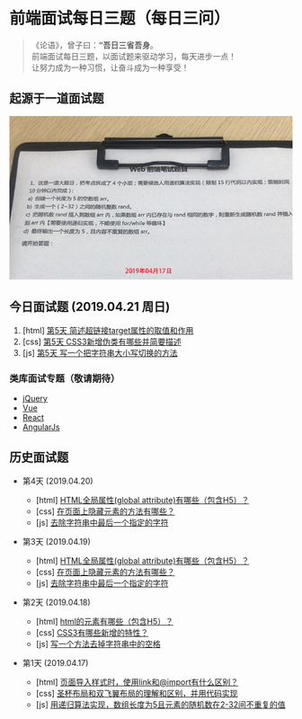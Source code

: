 # 前端面试每日三题（每日三问）

> 《论语》，曾子曰：**“吾日三省吾身**。  
> 前端面试每日三题，以面试题来驱动学习，每天进步一点！  
> 让努力成为一种习惯，让奋斗成为一种享受！

## 起源于一道面试题
![起源图](resource/images/begin.jpg)

## 今日面试题 (2019.04.21 周日)
1. [html] [第5天 简述超链接target属性的取值和作用](https://github.com/haizhilin2013/interview/issues/13)
2. [css] [第5天 CSS3新增伪类有哪些并简要描述](https://github.com/haizhilin2013/interview/issues/14)
3. [js] [第5天 写一个把字符串大小写切换的方法](https://github.com/haizhilin2013/interview/issues/15)

### 类库面试专题（敬请期待）
- [jQuery](lib/jQuery.md)
- [Vue](lib/Vue.md)
- [React](lib/React.md)
- [AngularJs](lib/AngularJs.md)

## 历史面试题
- 第4天 (2019.04.20)
    - [html] [HTML全局属性(global attribute)有哪些（包含H5）？](https://github.com/haizhilin2013/interview/issues/7)
    - [css] [在页面上隐藏元素的方法有哪些？](https://github.com/haizhilin2013/interview/issues/8)
    - [js] [去除字符串中最后一个指定的字符](https://github.com/haizhilin2013/interview/issues/9)

- 第3天 (2019.04.19)
    - [html] [HTML全局属性(global attribute)有哪些（包含H5）？](https://github.com/haizhilin2013/interview/issues/7)
    - [css] [在页面上隐藏元素的方法有哪些？](https://github.com/haizhilin2013/interview/issues/8)
    - [js] [去除字符串中最后一个指定的字符](https://github.com/haizhilin2013/interview/issues/9)

- 第2天 (2019.04.18)
    - [html] [html的元素有哪些（包含H5）？](https://github.com/haizhilin2013/interview/issues/4)
    - [css] [CSS3有哪些新增的特性？](https://github.com/haizhilin2013/interview/issues/5)
    - [js] [写一个方法去掉字符串中的空格](https://github.com/haizhilin2013/interview/issues/6)

- 第1天 (2019.04.17)
    - [html] [页面导入样式时，使用link和@import有什么区别？](https://github.com/haizhilin2013/interview/issues/1)
    - [css] [圣杯布局和双飞翼布局的理解和区别，并用代码实现](https://github.com/haizhilin2013/interview/issues/2)
    - [js] [用递归算法实现，数组长度为5且元素的随机数在2-32间不重复的值](https://github.com/haizhilin2013/interview/issues/3)



